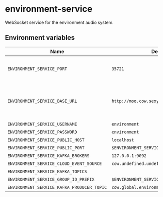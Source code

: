 # environment-service
WebSocket service for the environment audio system.

## Environment variables

| Name | Default | Description |
| ---- | ------- | ----------- |
| `ENVIRONMENT_SERVICE_PORT` | `35721` | The port the service will listen on. |
| `ENVIRONMENT_SERVICE_BASE_URL` | `http://moo.cow.sexy/35721` | The base url used to create the individual consumer urls. |
| `ENVIRONMENT_SERVICE_USERNAME` | `environment` | TODO |
| `ENVIRONMENT_SERVICE_PASSWORD` | `environment` | TODO |
| `ENVIRONMENT_SERVICE_PUBLIC_HOST` | `localhost` | TODO |
| `ENVIRONMENT_SERVICE_PUBLIC_PORT` | `$ENVIRONMENT_SERVICE_PORT` | TODO |
| `ENVIRONMENT_SERVICE_KAFKA_BROKERS` | `127.0.0.1:9092` | TODO |
| `ENVIRONMENT_SERVICE_CLOUD_EVENT_SOURCE` | `cow.undefined.undefined` | TODO |
| `ENVIRONMENT_SERVICE_KAFKA_TOPICS` | ` ` | TODO |
| `ENVIRONMENT_SERVICE_GROUP_ID_PREFIX` | `$ENVIRONMENT_SERVICE_CLOUD_EVENT_SOURCE` | TODO |
| `ENVIRONMENT_SERVICE_KAFKA_PRODUCER_TOPIC` | `cow.global.environment` | TODO |
